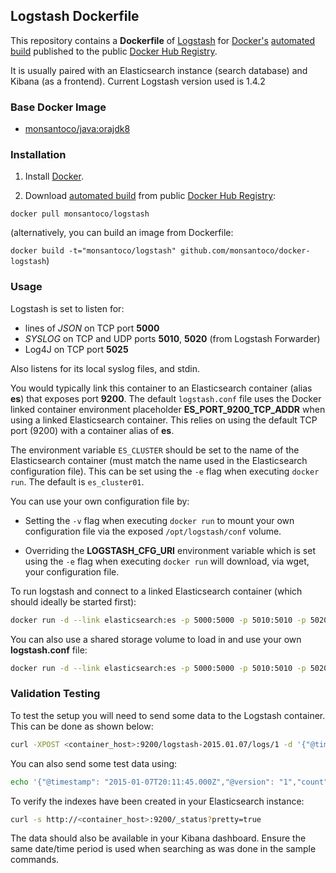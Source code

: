 ## Logstash Dockerfile

This repository contains a **Dockerfile** of [Logstash](http://www.elasticsearch.org/) for [Docker's](https://www.docker.com/) [automated build](https://registry.hub.docker.com/u/monsantoco/logstash/) published to the public [Docker Hub Registry](https://registry.hub.docker.com/).

It is usually paired with an Elasticsearch instance (search database) and Kibana (as a frontend). Current Logstash version used is 1.4.2

### Base Docker Image

* [monsantoco/java:orajdk8](https://registry.hub.docker.com/u/monsantoco/java/)

### Installation

1. Install [Docker](https://www.docker.com/).

2. Download [automated build](https://registry.hub.docker.com/u/monsantoco/logstash/) from public [Docker Hub Registry](https://registry.hub.docker.com/): 

  `docker pull monsantoco/logstash`

  (alternatively, you can build an image from Dockerfile:

  `docker build -t="monsantoco/logstash" github.com/monsantoco/docker-logstash`)

### Usage
Logstash is set to listen for:
- lines of _JSON_ on TCP port **5000**
- _SYSLOG_ on TCP and UDP ports **5010**, **5020** (from Logstash Forwarder)
- Log4J on TCP port **5025**
 
Also listens for its local syslog files, and stdin.

You would typically link this container to an Elasticsearch container (alias **es**) that exposes port **9200**. The default `logstash.conf` file uses the Docker linked container environment placeholder **ES_PORT_9200_TCP_ADDR** when using a linked Elasticsearch container. This relies on using the default TCP port (9200) with a container alias of **es**.

The environment variable `ES_CLUSTER` should be set to the name of the Elasticsearch container (must match the name used in the Elasticsearch configuration file). This can be set using the `-e` flag when executing `docker run`. The default is `es_cluster01`.

You can use your own configuration file by:

- Setting the `-v` flag when executing `docker run` to mount your own configuration file via the exposed `/opt/logstash/conf` volume.

- Overriding the **LOGSTASH_CFG_URI** environment variable which is set using the `-e` flag when executing `docker run` will download, via wget, your configuration file.

To run logstash and connect to a linked Elasticsearch container (which should ideally be started first):

```sh
docker run -d --link elasticsearch:es -p 5000:5000 -p 5010:5010 -p 5020:5020 -p 5025:5025 --name logstash monsantoco/logstash
```

You can also use a shared storage volume to load in and use your own **logstash.conf** file:

```sh
docker run -d --link elasticsearch:es -p 5000:5000 -p 5010:5010 -p 5020:5020 -p 5025:5025 -v /tmp/logstash.conf:/etc/logstash/conf.d/logstash.conf --name logstash monsantoco/logstash
```

### Validation Testing
To test the setup you will need to send some data to the Logstash container. This can be done as shown below:

```sh
curl -XPOST <container_host>:9200/logstash-2015.01.07/logs/1 -d '{"@timestamp": "2015-01-07T20:11:45.000Z","@version": "1","count": 2048,"average": 1523.33,"host": "elasticsearch.com"}'
```

You can also send some test data using:

```sh
echo '{"@timestamp": "2015-01-07T20:11:45.000Z","@version": "1","count": 2048,"average": 1523.33,"host": "elasticsearch.com"}' | nc -w 1  <container_host> 5000
```

To verify the indexes have been created in your Elasticsearch instance:

```sh
curl -s http://<container_host>:9200/_status?pretty=true
```

The data should also be available in your Kibana dashboard. Ensure the same date/time period is used when searching as was done in the sample commands.
